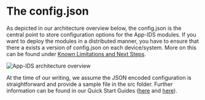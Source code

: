 # The config.json

As depicted in our architecture overview below, the config.json is the central point to store configuration options for the App-IDS modules. If you want to deploy the modules in a distributed manner, you have to ensure that there a exists a version of config.json on each device/system. More on this can be found under [Known Limitations and Next Steps](Limitations.md).

![App-IDS architecture overview](https://i.imgur.com/rD6V7gP.png)

At the time of our writing, we assume the JSON encoded configuration is straightforward and provide a sample file in the src folder. Further information can be found in our Quick Start Guides ([here](QuickStart_Kuksa.md) and [here](QuickStart_Ubuntu.md)).
